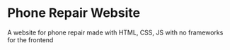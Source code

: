 # Phone Repair Website 
A website for phone repair made with HTML, CSS, JS with  no frameworks for the frontend
